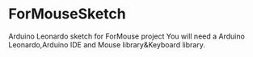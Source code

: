 # ForMouseSketch
Arduino Leonardo sketch for ForMouse project
You will need a Arduino Leonardo,Arduino IDE and Mouse library&Keyboard library.
